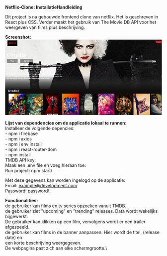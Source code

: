 **Netflix-Clone: InstallatieHandleiding**

Dit project is na gebouwde frontend clone van netflix. Het is geschreven in React plus CSS.
Verder maakt het gebruik van The Movie DB API voor het weergeven van films plus beschrijving.

**Screenshot:**
![img.png](img.png)

**Lijst van dependencies om de applicatie lokaal te runnen:**\
Installeer de volgende depencies:\
        - npm i firebase\
        - npm i axios\
        - npm i env install\
        - npm i react-router-dom\
        - npm install\
    TMDB API key:\
    Maak een .env file en voeg hieraan toe:\
    Run project: npm start\

Met deze gegevens kan worden ingelogd op de applicatie:\
    Email:      example@development.com\
    Password:   password\

**Functionalities:**\
de gebruiker kan films en tv series opzoeken vanuit TMDB.\
de gebruiker ziet "upcoming" en "trending" releases. Data wordt wekelijks bijgewerkt.\
De gebruiker kan klikken op een film, vervolgens wordt er een trailer afgespeeld.\
de gebruiker kan films in de banner aanpassen. Hier wordt de titel, (release date) en \
een korte beschrijving weergegeven.\
De webpagina past zich aan elke schermgrootte.\


